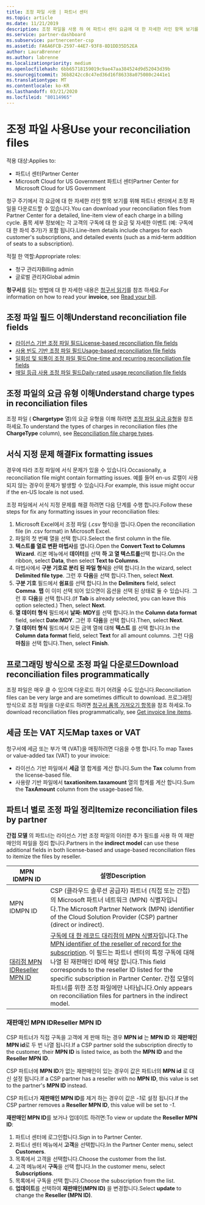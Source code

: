 ```yaml
---
title: 조정 파일 사용 | 파트너 센터
ms.topic: article
ms.date: 11/21/2019
description: 조정 파일을 사용 하 여 파트너 센터 요금에 대 한 자세한 라인 항목 보기를 이해 합니다.
ms.service: partner-dashboard
ms.subservice: partnercenter-csp
ms.assetid: FA6A6FCB-2597-44E7-93F8-8D1DD35D52EA
author: LauraBrenner
ms.author: labrenne
ms.localizationpriority: medium
ms.openlocfilehash: 6bb65718159019c9ae47aa384524d9d52043d39b
ms.sourcegitcommit: 36b8242cc8c47ed36d16f86338a075080c2441e1
ms.translationtype: MT
ms.contentlocale: ko-KR
ms.lasthandoff: 03/21/2020
ms.locfileid: "80114965"
---
```

# <a name="use-your-reconciliation-files"></a><span data-ttu-id="abf7d-103">조정 파일 사용</span><span class="sxs-lookup"><span data-stu-id="abf7d-103">Use your reconciliation files</span></span>

<span data-ttu-id="abf7d-104">적용 대상:</span><span class="sxs-lookup"><span data-stu-id="abf7d-104">Applies to:</span></span>

- <span data-ttu-id="abf7d-105">파트너 센터</span><span class="sxs-lookup"><span data-stu-id="abf7d-105">Partner Center</span></span>
- <span data-ttu-id="abf7d-106">Microsoft Cloud for US Government 파트너 센터</span><span class="sxs-lookup"><span data-stu-id="abf7d-106">Partner Center for Microsoft Cloud for US Government</span></span>

<span data-ttu-id="abf7d-107">청구 주기에서 각 요금에 대 한 자세한 라인 항목 보기를 위해 파트너 센터에서 조정 파일을 다운로드할 수 있습니다.</span><span class="sxs-lookup"><span data-stu-id="abf7d-107">You can download your reconciliation files from Partner Center for a detailed, line-item view of each charge in a billing cycle.</span></span> <span data-ttu-id="abf7d-108">품목 세부 정보에는 각 고객의 구독에 대 한 요금 및 자세한 이벤트 (예: 구독에 대 한 좌석 추가)가 포함 됩니다.</span><span class="sxs-lookup"><span data-stu-id="abf7d-108">Line-item details include charges for each customer's subscriptions, and detailed events (such as a mid-term addition of seats to a subscription).</span></span>

<span data-ttu-id="abf7d-109">적절 한 역할:</span><span class="sxs-lookup"><span data-stu-id="abf7d-109">Appropriate roles:</span></span>

- <span data-ttu-id="abf7d-110">청구 관리자</span><span class="sxs-lookup"><span data-stu-id="abf7d-110">Billing admin</span></span>
- <span data-ttu-id="abf7d-111">글로벌 관리자</span><span class="sxs-lookup"><span data-stu-id="abf7d-111">Global admin</span></span>

<span data-ttu-id="abf7d-112">**청구서**를 읽는 방법에 대 한 자세한 내용은 [청구서 읽기](read-your-bill.md)를 참조 하세요.</span><span class="sxs-lookup"><span data-stu-id="abf7d-112">For information on how to read your **invoice**, see [Read your bill](read-your-bill.md).</span></span>

## <a name="understand-reconciliation-file-fields"></a><span data-ttu-id="abf7d-113">조정 파일 필드 이해</span><span class="sxs-lookup"><span data-stu-id="abf7d-113">Understand reconciliation file fields</span></span>

- [<span data-ttu-id="abf7d-114">라이선스 기반 조정 파일 필드</span><span class="sxs-lookup"><span data-stu-id="abf7d-114">License-based reconciliation file fields</span></span>](license-based-recon-files.md)
- [<span data-ttu-id="abf7d-115">사용 빈도 기반 조정 파일 필드</span><span class="sxs-lookup"><span data-stu-id="abf7d-115">Usage-based reconciliation file fields</span></span>](usage-based-recon-files.md)
- [<span data-ttu-id="abf7d-116">일회성 및 되풀이 조정 파일 필드</span><span class="sxs-lookup"><span data-stu-id="abf7d-116">One-time and recurring reconciliation file fields</span></span>](one-time-recurring-recon-files.md)
- [<span data-ttu-id="abf7d-117">매일 등급 사용 조정 파일 필드</span><span class="sxs-lookup"><span data-stu-id="abf7d-117">Daily-rated usage reconciliation file fields</span></span>](daily-rated-usage-recon-files.md)

## <a name="understand-charge-types-in-reconciliation-files"></a><span data-ttu-id="abf7d-118">조정 파일의 요금 유형 이해</span><span class="sxs-lookup"><span data-stu-id="abf7d-118">Understand charge types in reconciliation files</span></span>

<span data-ttu-id="abf7d-119">조정 파일 ( **Chargetype** 열)의 요금 유형을 이해 하려면 [조정 파일 요금 유형](recon-file-charge-types.md)을 참조 하세요.</span><span class="sxs-lookup"><span data-stu-id="abf7d-119">To understand the types of charges in reconciliation files (the **ChargeType** column), see [Reconciliation file charge types](recon-file-charge-types.md).</span></span>

## <a name="fix-formatting-issues"></a><span data-ttu-id="abf7d-120">서식 지정 문제 해결</span><span class="sxs-lookup"><span data-stu-id="abf7d-120">Fix formatting issues</span></span>

<span data-ttu-id="abf7d-121">경우에 따라 조정 파일에 서식 문제가 있을 수 있습니다.</span><span class="sxs-lookup"><span data-stu-id="abf7d-121">Occasionally, a reconciliation file might contain formatting issues.</span></span> <span data-ttu-id="abf7d-122">예를 들어 en-us 로캘이 사용 되지 않는 경우이 문제가 발생할 수 있습니다.</span><span class="sxs-lookup"><span data-stu-id="abf7d-122">For example, this issue might occur if the en-US locale is not used.</span></span>

<span data-ttu-id="abf7d-123">조정 파일에서 서식 지정 문제를 해결 하려면 다음 단계를 수행 합니다.</span><span class="sxs-lookup"><span data-stu-id="abf7d-123">Follow these steps for fix any formatting issues in your reconciliation files:</span></span>

1. <span data-ttu-id="abf7d-124">Microsoft Excel에서 조정 파일 (.csv 형식)을 엽니다.</span><span class="sxs-lookup"><span data-stu-id="abf7d-124">Open the reconciliation file (in .csv format) in Microsoft Excel.</span></span>
2. <span data-ttu-id="abf7d-125">파일의 첫 번째 열을 선택 합니다.</span><span class="sxs-lookup"><span data-stu-id="abf7d-125">Select the first column in the file.</span></span>
3. <span data-ttu-id="abf7d-126">**텍스트를 열로 변환 마법사**를 엽니다.</span><span class="sxs-lookup"><span data-stu-id="abf7d-126">Open the **Convert Text to Columns Wizard**.</span></span> <span data-ttu-id="abf7d-127">리본 메뉴에서 **데이터**를 선택 **하 고 열 텍스트를**선택 합니다.</span><span class="sxs-lookup"><span data-stu-id="abf7d-127">On the ribbon, select **Data**, then select **Text to Columns**.</span></span>
4. <span data-ttu-id="abf7d-128">마법사에서 **구분 기호로 분리 된 파일 형식**을 선택 합니다.</span><span class="sxs-lookup"><span data-stu-id="abf7d-128">In the wizard, select **Delimited file type**.</span></span> <span data-ttu-id="abf7d-129">그런 후 **다음**을 선택 합니다.</span><span class="sxs-lookup"><span data-stu-id="abf7d-129">Then, select **Next**.</span></span>
5. <span data-ttu-id="abf7d-130">**구분 기호** 필드에서 **쉼표**를 선택 합니다.</span><span class="sxs-lookup"><span data-stu-id="abf7d-130">In the **Delimiters** field, select **Comma**.</span></span> <span data-ttu-id="abf7d-131">**탭** 이 이미 선택 되어 있으면이 옵션을 선택 된 상태로 둘 수 있습니다. 그런 후 **다음**을 선택 합니다.</span><span class="sxs-lookup"><span data-stu-id="abf7d-131">(If **Tab** is already selected, you can leave this option selected.) Then, select **Next**.</span></span>
6. <span data-ttu-id="abf7d-132">**열 데이터 형식** 필드에서 **날짜: MDY**를 선택 합니다.</span><span class="sxs-lookup"><span data-stu-id="abf7d-132">In the **Column data format** field, select **Date:MDY**.</span></span> <span data-ttu-id="abf7d-133">그런 후 **다음**을 선택 합니다.</span><span class="sxs-lookup"><span data-stu-id="abf7d-133">Then, select **Next**.</span></span>
7. <span data-ttu-id="abf7d-134">**열 데이터 형식** 필드에서 모든 금액 열에 대해 **텍스트** 를 선택 합니다.</span><span class="sxs-lookup"><span data-stu-id="abf7d-134">In the **Column data format** field, select **Text** for all amount columns.</span></span> <span data-ttu-id="abf7d-135">그런 다음 **마침**을 선택 합니다.</span><span class="sxs-lookup"><span data-stu-id="abf7d-135">Then, select **Finish**.</span></span>

## <a name="download-reconciliation-files-programmatically"></a><span data-ttu-id="abf7d-136">프로그래밍 방식으로 조정 파일 다운로드</span><span class="sxs-lookup"><span data-stu-id="abf7d-136">Download reconciliation files programmatically</span></span>

<span data-ttu-id="abf7d-137">조정 파일은 매우 클 수 있으며 다운로드 하기 어려울 수도 있습니다.</span><span class="sxs-lookup"><span data-stu-id="abf7d-137">Reconciliation files can be very large and are sometimes difficult to download.</span></span> <span data-ttu-id="abf7d-138">프로그래밍 방식으로 조정 파일을 다운로드 하려면 [청구서 품목 가져오기 항목](https://docs.microsoft.com/partner-center/develop/get-invoiceline-items)을 참조 하세요.</span><span class="sxs-lookup"><span data-stu-id="abf7d-138">To download reconciliation files programmatically, see [Get invoice line items](https://docs.microsoft.com/partner-center/develop/get-invoiceline-items).</span></span>

## <a name="map-taxes-or-vat"></a><span data-ttu-id="abf7d-139">세금 또는 VAT 지도</span><span class="sxs-lookup"><span data-stu-id="abf7d-139">Map taxes or VAT</span></span>

<span data-ttu-id="abf7d-140">청구서에 세금 또는 부가 액 (VAT)을 매핑하려면 다음을 수행 합니다.</span><span class="sxs-lookup"><span data-stu-id="abf7d-140">To map Taxes or value-added tax (VAT) to your invoice:</span></span>

- <span data-ttu-id="abf7d-141">라이선스 기반 파일에서 **세금** 열 합계를 계산 합니다.</span><span class="sxs-lookup"><span data-stu-id="abf7d-141">Sum the **Tax** column from the license-based file.</span></span>
- <span data-ttu-id="abf7d-142">사용량 기반 파일에서 **taxationitem.taxamount** 열의 합계를 계산 합니다.</span><span class="sxs-lookup"><span data-stu-id="abf7d-142">Sum the **TaxAmount** column from the usage-based file.</span></span>

## <a name="itemize-reconciliation-files-by-partner"></a><span data-ttu-id="abf7d-143">파트너 별로 조정 파일 정리</span><span class="sxs-lookup"><span data-stu-id="abf7d-143">Itemize reconciliation files by partner</span></span>

<span data-ttu-id="abf7d-144">**간접 모델** 의 파트너는 라이선스 기반 조정 파일의 이러한 추가 필드를 사용 하 여 재판매인의 파일을 정리 합니다.</span><span class="sxs-lookup"><span data-stu-id="abf7d-144">Partners in the **indirect model** can use these additional fields in both license-based and usage-based reconciliation files to itemize the files by reseller.</span></span>

| <span data-ttu-id="abf7d-145">MPN ID</span><span class="sxs-lookup"><span data-stu-id="abf7d-145">MPN ID</span></span> | <span data-ttu-id="abf7d-146">설명</span><span class="sxs-lookup"><span data-stu-id="abf7d-146">Description</span></span> |
| ------ | ----------- |
| <span data-ttu-id="abf7d-147">MPN ID</span><span class="sxs-lookup"><span data-stu-id="abf7d-147">MPN ID</span></span> | <span data-ttu-id="abf7d-148">CSP (클라우드 솔루션 공급자) 파트너 (직접 또는 간접)의 Microsoft 파트너 네트워크 (MPN) 식별자입니다.</span><span class="sxs-lookup"><span data-stu-id="abf7d-148">The Microsoft Partner Network (MPN) identifier of the Cloud Solution Provider (CSP) partner (direct or indirect).</span></span> |
| [<span data-ttu-id="abf7d-149">대리점 MPN ID</span><span class="sxs-lookup"><span data-stu-id="abf7d-149">Reseller MPN ID</span></span>](#reseller-mpn-id) | <span data-ttu-id="abf7d-150">[구독에 대 한 레코드 대리점의 MPN 식별자](#reseller-mpn-id)입니다.</span><span class="sxs-lookup"><span data-stu-id="abf7d-150">The [MPN identifier of the reseller of record for the subscription](#reseller-mpn-id).</span></span> <span data-ttu-id="abf7d-151">이 필드는 파트너 센터의 특정 구독에 대해 나열 된 재판매인 ID에 해당 합니다.</span><span class="sxs-lookup"><span data-stu-id="abf7d-151">This field corresponds to the reseller ID listed for the specific subscription in Partner Center.</span></span> <span data-ttu-id="abf7d-152">간접 모델의 파트너를 위한 조정 파일에만 나타납니다.</span><span class="sxs-lookup"><span data-stu-id="abf7d-152">Only appears on reconciliation files for partners in the indirect model.</span></span> |

### <a name="reseller-mpn-id"></a><span data-ttu-id="abf7d-153">재판매인 MPN ID</span><span class="sxs-lookup"><span data-stu-id="abf7d-153">Reseller MPN ID</span></span>

<span data-ttu-id="abf7d-154">CSP 파트너가 직접 구독을 고객에 게 판매 하는 경우 **MPN id** 는 **MPN ID** 와 **재판매인 MPN id**로 두 번 나열 됩니다.</span><span class="sxs-lookup"><span data-stu-id="abf7d-154">If a CSP partner sold the subscription directly to the customer, their **MPN ID** is listed twice, as both the **MPN ID** and the **Reseller MPN ID**.</span></span>

<span data-ttu-id="abf7d-155">CSP 파트너에 **MPN ID**가 없는 재판매인이 있는 경우이 값은 파트너의 **MPN id** 로 대신 설정 됩니다.</span><span class="sxs-lookup"><span data-stu-id="abf7d-155">If a CSP partner has a reseller with no **MPN ID**, this value is set to the partner's **MPN ID** instead.</span></span>

<span data-ttu-id="abf7d-156">CSP 파트너가 **재판매인 MPN ID**를 제거 하는 경우이 값은 *-1*로 설정 됩니다.</span><span class="sxs-lookup"><span data-stu-id="abf7d-156">If the CSP partner removes a **Reseller MPN ID**, this value will be set to *-1*.</span></span>

<span data-ttu-id="abf7d-157">**재판매인 MPN ID**를 보거나 업데이트 하려면:</span><span class="sxs-lookup"><span data-stu-id="abf7d-157">To view or update the **Reseller MPN ID**:</span></span>

1. <span data-ttu-id="abf7d-158">파트너 센터에 로그인합니다.</span><span class="sxs-lookup"><span data-stu-id="abf7d-158">Sign in to Partner Center.</span></span>
2. <span data-ttu-id="abf7d-159">파트너 센터 메뉴에서 **고객**을 선택합니다.</span><span class="sxs-lookup"><span data-stu-id="abf7d-159">In the Partner Center menu, select **Customers**.</span></span>
3. <span data-ttu-id="abf7d-160">목록에서 고객을 선택합니다.</span><span class="sxs-lookup"><span data-stu-id="abf7d-160">Choose the customer from the list.</span></span>
4. <span data-ttu-id="abf7d-161">고객 메뉴에서 **구독**을 선택 합니다.</span><span class="sxs-lookup"><span data-stu-id="abf7d-161">In the customer menu, select **Subscriptions**.</span></span>
5. <span data-ttu-id="abf7d-162">목록에서 구독을 선택 합니다.</span><span class="sxs-lookup"><span data-stu-id="abf7d-162">Choose the subscription from the list.</span></span>
6. <span data-ttu-id="abf7d-163">**업데이트**를 선택하여 **재판매인(MPN ID)** 을 변경합니다.</span><span class="sxs-lookup"><span data-stu-id="abf7d-163">Select **update** to change the **Reseller (MPN ID)**.</span></span>
